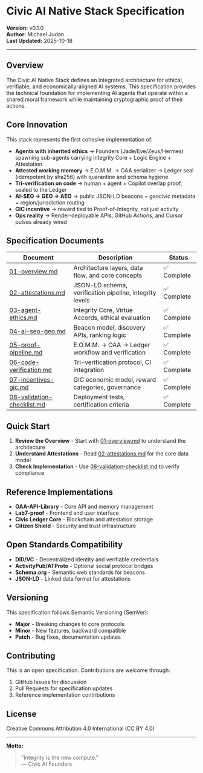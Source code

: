 # Civic AI Native Stack Specification

**Version:** v0.1.0  
**Author:** Michael Judan  
**Last Updated:** 2025-10-18  

---

## Overview

The Civic AI Native Stack defines an integrated architecture for ethical, verifiable, and economically-aligned AI systems. This specification provides the technical foundation for implementing AI agents that operate within a shared moral framework while maintaining cryptographic proof of their actions.

## Core Innovation

This stack represents the first cohesive implementation of:
- **Agents with inherited ethics** → Founders (Jade/Eve/Zeus/Hermes) spawning sub-agents carrying Integrity Core + Logic Engine + Attestation
- **Attested working memory** → E.O.M.M. → OAA serializer → Ledger seal (idempotent by sha256) with quarantine and schema hygiene
- **Tri-verification on code** → human + agent + Copilot overlap proof, sealed to the Ledger
- **AI-SEO → GEO → AEO** → public JSON-LD beacons + geocivic metadata + region/jurisdiction routing
- **GIC incentive** → reward tied to Proof-of-Integrity, not just activity
- **Ops reality** → Render-deployable APIs, GitHub Actions, and Cursor pulses already wired

## Specification Documents

| Document | Description | Status |
|----------|-------------|--------|
| [01-overview.md](./01-overview.md) | Architecture layers, data flow, and core concepts | ✅ Complete |
| [02-attestations.md](./02-attestations.md) | JSON-LD schema, verification pipeline, integrity levels | ✅ Complete |
| [03-agent-ethics.md](./03-agent-ethics.md) | Integrity Core, Virtue Accords, ethical evaluation | ✅ Complete |
| [04-ai-seo-geo.md](./04-ai-seo-geo.md) | Beacon model, discovery APIs, ranking logic | ✅ Complete |
| [05-proof-pipeline.md](./05-proof-pipeline.md) | E.O.M.M. → OAA → Ledger workflow and verification | ✅ Complete |
| [06-code-verification.md](./06-code-verification.md) | Tri-verification protocol, CI integration | ✅ Complete |
| [07-incentives-gic.md](./07-incentives-gic.md) | GIC economic model, reward categories, governance | ✅ Complete |
| [08-validation-checklist.md](./08-validation-checklist.md) | Deployment tests, certification criteria | ✅ Complete |

## Quick Start

1. **Review the Overview** - Start with [01-overview.md](./01-overview.md) to understand the architecture
2. **Understand Attestations** - Read [02-attestations.md](./02-attestations.md) for the core data model
3. **Check Implementation** - Use [08-validation-checklist.md](./08-validation-checklist.md) to verify compliance

## Reference Implementations

- **OAA-API-Library** - Core API and memory management
- **Lab7-proof** - Frontend and user interface
- **Civic Ledger Core** - Blockchain and attestation storage
- **Citizen Shield** - Security and trust infrastructure

## Open Standards Compatibility

- **DID/VC** - Decentralized identity and verifiable credentials
- **ActivityPub/ATProto** - Optional social protocol bridges
- **Schema.org** - Semantic web standards for beacons
- **JSON-LD** - Linked data format for attestations

## Versioning

This specification follows Semantic Versioning (SemVer):
- **Major** - Breaking changes to core protocols
- **Minor** - New features, backward compatible
- **Patch** - Bug fixes, documentation updates

## Contributing

This is an open specification. Contributions are welcome through:
1. GitHub Issues for discussion
2. Pull Requests for specification updates
3. Reference implementation contributions

## License

Creative Commons Attribution 4.0 International (CC BY 4.0)

---

**Motto:**  
> "Integrity is the new compute."  
> — Civic AI Founders